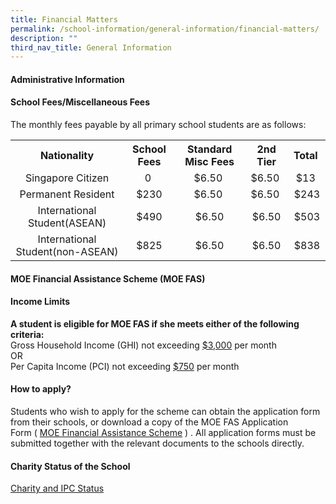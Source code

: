 ```yaml
---
title: Financial Matters
permalink: /school-information/general-information/financial-matters/
description: ""
third_nav_title: General Information
---
```

<h4><strong>Administrative Information</strong></h4>
<h4>School Fees/Miscellaneous Fees</h4>
<p>The monthly fees payable by all primary school students are as follows:</p>
<table>
<tbody>
<tr>
<th style="text-align: center;">Nationality</th>
<th style="text-align: center;">School Fees</th>
<th style="text-align: center;">Standard Misc Fees</th>
<th style="text-align: center;">2nd Tier</th>
<th style="text-align: center;">Total&nbsp;</th>
</tr>
<tr>
<td style="text-align: center;">Singapore Citizen</td>
<td style="text-align: center;">0&nbsp;</td>
<td style="text-align: center;">$6.50&nbsp;</td>
<td style="text-align: center;">$6.50&nbsp;</td>
<td style="text-align: center;">$13&nbsp;</td>
</tr>
<tr>
<td style="text-align: center;">Permanent Resident</td>
<td style="text-align: center;">$230</td>
<td style="text-align: center;">$6.50&nbsp;</td>
<td style="text-align: center;">$6.50&nbsp;</td>
<td style="text-align: center;">$243</td>
</tr>
<tr>
<td style="text-align: center;">International Student(ASEAN)</td>
<td style="text-align: center;">$490</td>
<td style="text-align: center;">$6.50</td>
<td style="text-align: center;">$6.50</td>
<td style="text-align: center;">$503</td>
</tr>
<tr>
<td style="text-align: center;">International Student(non-ASEAN)</td>
<td style="text-align: center;">$825</td>
<td style="text-align: center;">$6.50</td>
<td style="text-align: center;">$6.50</td>
<td style="text-align: center;">$838</td>
</tr>
</tbody>
</table>
<h4><strong>MOE Financial Assistance Scheme (MOE FAS)</strong></h4>
<h4>Income Limits</h4>
<p><strong>A student is eligible for MOE FAS if she meets either of the following criteria:</strong><br />Gross Household Income (GHI) not exceeding <u>$3,000</u> per month<br />OR<br />Per Capita Income (PCI) not exceeding <u>$750</u>&nbsp;per month</p>
<h4>How to apply?</h4>
<p>Students who wish to apply for the scheme can obtain the application form from their schools, or download a copy of the MOE FAS Application Form&nbsp;(&nbsp;<a href="https://www.moe.gov.sg/financial-matters/financial-assistance/" target="_blank" rel="noopener">MOE Financial Assistance Scheme</a>&nbsp;) . All application forms must be submitted together with the relevant documents to the schools directly.</p>
<h4><strong>Charity Status of the School</strong></h4>
<p><a href="/files/IPC%20Status%20-%20CHIJ%20Our%20Lady%20of%20the%20Nativity.pdf" target="_blank" rel="noopener">Charity and IPC Status</a></p>